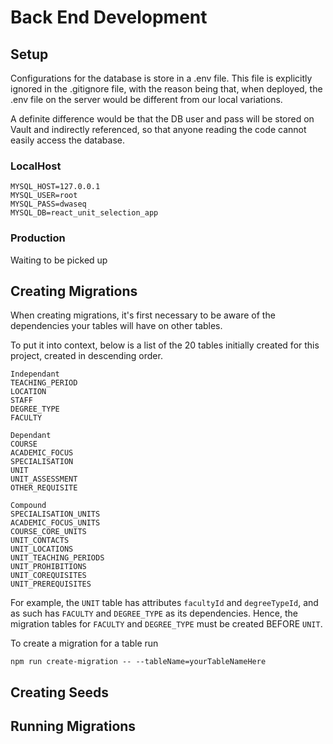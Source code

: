 # Back End Development
## Setup
Configurations for the database is store in a .env file. This file is explicitly ignored in the .gitignore file, with the reason being that, when deployed, the .env file on the server would be different from our local variations.

A definite difference would be that the DB user and pass will be stored on Vault and indirectly referenced, so that anyone reading the code cannot easily access the database.
### LocalHost
```
MYSQL_HOST=127.0.0.1
MYSQL_USER=root
MYSQL_PASS=dwaseq
MYSQL_DB=react_unit_selection_app
```

### Production
Waiting to be picked up


## Creating Migrations
When creating migrations, it's first necessary to be aware of the dependencies your tables will have on other tables. 

To put it into context, below is a list of the 20 tables initially created for this project, created in descending order.
```
Independant
TEACHING_PERIOD
LOCATION
STAFF
DEGREE_TYPE
FACULTY

Dependant
COURSE
ACADEMIC_FOCUS
SPECIALISATION
UNIT
UNIT_ASSESSMENT
OTHER_REQUISITE

Compound
SPECIALISATION_UNITS
ACADEMIC_FOCUS_UNITS
COURSE_CORE_UNITS
UNIT_CONTACTS
UNIT_LOCATIONS
UNIT_TEACHING_PERIODS
UNIT_PROHIBITIONS
UNIT_COREQUISITES
UNIT_PREREQUISITES
```
For example, the `UNIT` table has attributes `facultyId` and `degreeTypeId`, and as such has `FACULTY` and `DEGREE_TYPE` as its dependencies. Hence, the migration tables for `FACULTY` and `DEGREE_TYPE` must be created BEFORE `UNIT`.

To create a migration for a table run
```
npm run create-migration -- --tableName=yourTableNameHere
```

## Creating Seeds

## Running Migrations


